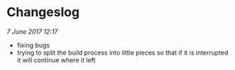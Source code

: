 # Changeslog

*7 June 2017 12:17*

* fixing bugs
* trying to split the build process into little pieces so that if it is interrupted it will continue where it left
